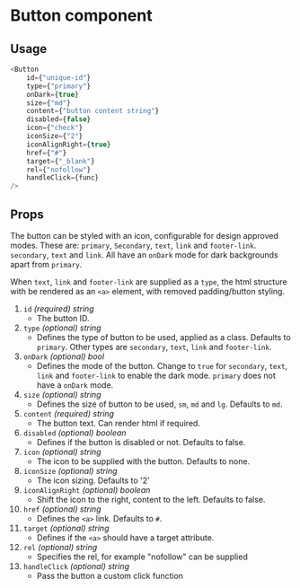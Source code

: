 # Button component<br/>
## Usage
~~~js
<Button
	id={"unique-id"}
	type={"primary"}
	onDark={true}
	size={"md"}
	content={"button content string"}
	disabled={false}
	icon={"check"}
	iconSize={"2"}
	iconAlignRight={true}
	href={"#"}
	target={"_blank"}
	rel={"nofollow"}
	handleClick={func}
/>
~~~

## Props
The button can be styled with an icon, configurable for design approved modes. These are: `primary`, `Secondary`, `text`, `link` and `footer-link`. `secondary`, `text` and `link`. All have an `onDark` mode for dark backgrounds apart from `primary`.

When `text`, `link` and `footer-link` are supplied as a `type`, the html structure with be rendered as an `<a>` element, with removed padding/button styling.

1. `id` *(required) string*
    * The button ID.
2. `type` *(optional) string*
	  * Defines the type of button to be used, applied as a class. Defaults to `primary`. Other types are `secondary`, `text`, `link` and `footer-link`.
3. `onDark` *(optional) bool*
    * Defines the mode of the button. Change to `true` for `secondary`, `text`, `link` and `footer-link` to enable the dark mode. `primary` does not have a `onDark` mode.
4. `size` *(optional) string*
	  * Defines the size of button to be used, `sm`, `md` and `lg`. Defaults to `md`.
5. `content` *(required) string*
    * The button text. Can render html if required.
6. `disabled` *(optional) boolean*
	  * Defines if the button is disabled or not. Defaults to false.
7. `icon` *(optional) string*
    * The icon to be supplied with the button. Defaults to none.
8. `iconSize` *(optional) string*
    * The icon sizing. Defaults to '2'
9. `iconAlignRight` *(optional) boolean*
    * Shift the icon to the right, content to the left. Defaults to false.
10. `href` *(optional) string*
	  * Defines the `<a>` link. Defaults to `#`.
11. `target` *(optional) string*
	  * Defines if the `<a>` should have a target attribute. 
12. `rel` *(optional) string*
	  * Specifies the rel, for example "nofollow" can be supplied
13. `handleClick` *(optional) string*
	  * Pass the button a custom click function

